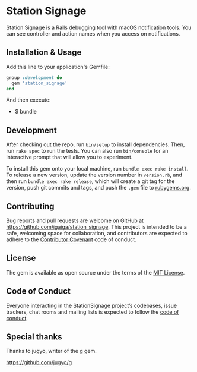 # Station Signage

Station Signage is a Rails debugging tool with macOS notification tools. You can see controller and action names when you access on notifications.

## Installation & Usage

Add this line to your application's Gemfile:

```ruby
group :development do
  gem 'station_signage'
end
```

And then execute:

- $ bundle

## Development

After checking out the repo, run `bin/setup` to install dependencies. Then, run `rake spec` to run the tests. You can also run `bin/console` for an interactive prompt that will allow you to experiment.

To install this gem onto your local machine, run `bundle exec rake install`. To release a new version, update the version number in `version.rb`, and then run `bundle exec rake release`, which will create a git tag for the version, push git commits and tags, and push the `.gem` file to [rubygems.org](https://rubygems.org).

## Contributing

Bug reports and pull requests are welcome on GitHub at https://github.com/igaiga/station_signage. This project is intended to be a safe, welcoming space for collaboration, and contributors are expected to adhere to the [Contributor Covenant](http://contributor-covenant.org) code of conduct.

## License

The gem is available as open source under the terms of the [MIT License](https://opensource.org/licenses/MIT).

## Code of Conduct

Everyone interacting in the StationSignage project’s codebases, issue trackers, chat rooms and mailing lists is expected to follow the [code of conduct](https://github.com/igaiga/station_signage/blob/master/CODE_OF_CONDUCT.md).

## Special thanks

Thanks to jugyo, writer of the g gem.

https://github.com/jugyo/g
